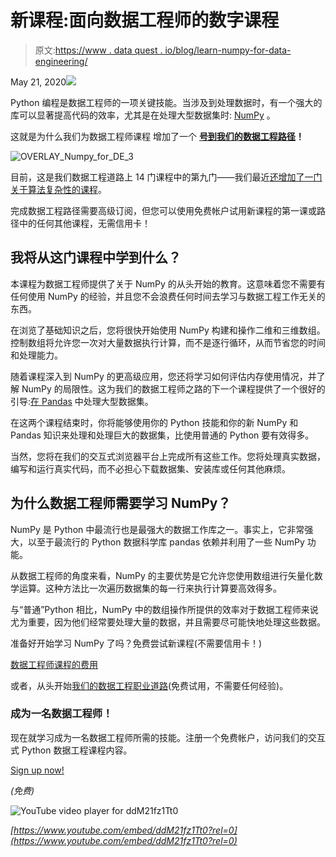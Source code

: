# 新课程:面向数据工程师的数字课程

> 原文:[https://www . data quest . io/blog/learn-numpy-for-data-engineering/](https://www.dataquest.io/blog/learn-numpy-for-data-engineering/)

May 21, 2020![](../Images/d88417f4af28a33ca3dffec8d4809a96.png)

Python 编程是数据工程师的一项关键技能。当涉及到处理数据时，有一个强大的库可以显著提高代码的效率，尤其是在处理大型数据集时: [NumPy](https://numpy.org/) 。

这就是为什么我们为数据工程师课程 增加了一个 **[号到我们的](https://www.dataquest.io/course/numpy-for-data-engineers/)[数据工程路径](https://www.dataquest.io/path/data-engineer/)！**

![](../Images/b208adca1d21073d8f98ba3ddeaacdf1.png "OVERLAY_Numpy_for_DE_3")

目前，这是我们数据工程道路上 14 门课程中的第九门——我们最近[还增加了一门关于算法复杂性的课程](https://www.dataquest.io/blog/course-optimize-algorithm-complexity-for-data-engineering/)。

完成数据工程路径需要高级订阅，但您可以使用免费帐户试用新课程的第一课或路径中的任何其他课程，无需信用卡！

## 我将从这门课程中学到什么？

本课程为数据工程师提供了关于 NumPy 的从头开始的教育。这意味着您不需要有任何使用 NumPy 的经验，并且您不会浪费任何时间去学习与数据工程工作无关的东西。

在浏览了基础知识之后，您将很快开始使用 NumPy 构建和操作二维和三维数组。控制数组将允许您一次对大量数据执行计算，而不是逐行循环，从而节省您的时间和处理能力。

随着课程深入到 NumPy 的更高级应用，您还将学习如何评估内存使用情况，并了解 NumPy 的局限性。这为我们的数据工程师之路的下一个课程提供了一个很好的引导:[在 Pandas](https://www.dataquest.io/course/pandas-large-datasets) 中处理大型数据集。

在这两个课程结束时，你将能够使用你的 Python 技能和你的新 NumPy 和 Pandas 知识来处理和处理巨大的数据集，比使用普通的 Python 要有效得多。

当然，您将在我们的交互式浏览器平台上完成所有这些工作。您将处理真实数据，编写和运行真实代码，而不必担心下载数据集、安装库或任何其他麻烦。

## 为什么数据工程师需要学习 NumPy？

NumPy 是 Python 中最流行也是最强大的数据工作库之一。事实上，它非常强大，以至于最流行的 Python 数据科学库 pandas 依赖并利用了一些 NumPy 功能。

从数据工程师的角度来看，NumPy 的主要优势是它允许您使用数组进行矢量化数学运算。这种方法比一次遍历数据集的每一行来执行计算要高效得多。

与“普通”Python 相比，NumPy 中的数组操作所提供的效率对于数据工程师来说尤为重要，因为他们经常要处理大量的数据，并且需要尽可能快地处理这些数据。

准备好开始学习 NumPy 了吗？免费尝试新课程(不需要信用卡！)

[数据工程师课程的费用](https://www.dataquest.io/course/numpy-for-data-engineers/)

或者，从头开始[我们的数据工程职业道路](https://www.dataquest.io/path/data-engineer/)(免费试用，不需要任何经验)。

### 成为一名数据工程师！

现在就学习成为一名数据工程师所需的技能。注册一个免费帐户，访问我们的交互式 Python 数据工程课程内容。

[Sign up now!](https://app.dataquest.io/signup)

*(免费)*

![YouTube video player for ddM21fz1Tt0](../Images/5a85348206993fc2a430506128b76684.png)

*[https://www.youtube.com/embed/ddM21fz1Tt0?rel=0](https://www.youtube.com/embed/ddM21fz1Tt0?rel=0)*